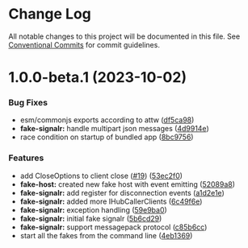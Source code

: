 # Change Log

All notable changes to this project will be documented in this file.
See [Conventional Commits](https://conventionalcommits.org) for commit guidelines.

# 1.0.0-beta.1 (2023-10-02)


### Bug Fixes

* esm/commonjs exports according to attw ([df5ca98](https://github.com/ilikejames/fakehost/commit/df5ca985aef0dcb9d139c3b1f2945d6396831f84))
* **fake-signalr:** handle multipart json messages ([4d9914e](https://github.com/ilikejames/fakehost/commit/4d9914e530a234042e4f57c211996d268c5aba58))
* race condition on startup of bundled app ([8bc9756](https://github.com/ilikejames/fakehost/commit/8bc9756e2d9f2619f24f5b5a1fc1e9d40c68fded))


### Features

* add CloseOptions to client close ([#19](https://github.com/ilikejames/fakehost/issues/19)) ([53ec2f0](https://github.com/ilikejames/fakehost/commit/53ec2f01c039465506b6297068451fc60dbd2482))
* **fake-host:** created new fake host with event emitting ([52089a8](https://github.com/ilikejames/fakehost/commit/52089a88b7774258431808e0b83119968548515d))
* **fake-signalr:** add register for disconnection events ([a1d2e1e](https://github.com/ilikejames/fakehost/commit/a1d2e1e1ab17720f3cc2084bdffa20fe815f8e85))
* **fake-signalr:** added more IHubCallerClients ([6c49f6e](https://github.com/ilikejames/fakehost/commit/6c49f6efb7c7d7bdfbe914cc423481239ed4ff0b))
* **fake-signalr:** exception handling ([59e9ba0](https://github.com/ilikejames/fakehost/commit/59e9ba0c3c011632d4a30e85a6c1fc2efba35d40))
* **fake-signalr:** initial fake signalr ([5b6cd29](https://github.com/ilikejames/fakehost/commit/5b6cd293198c460f4222bf03d855eef5ddc05974))
* **fake-signalr:** support messagepack protocol ([c85b6cc](https://github.com/ilikejames/fakehost/commit/c85b6cc5fdd272657724ab9ecf5deffe2f17c815))
* start all the fakes from the command line ([4eb1369](https://github.com/ilikejames/fakehost/commit/4eb136967f73e5b9b8e1ec77bcb6f9bc21bcb7ff))
